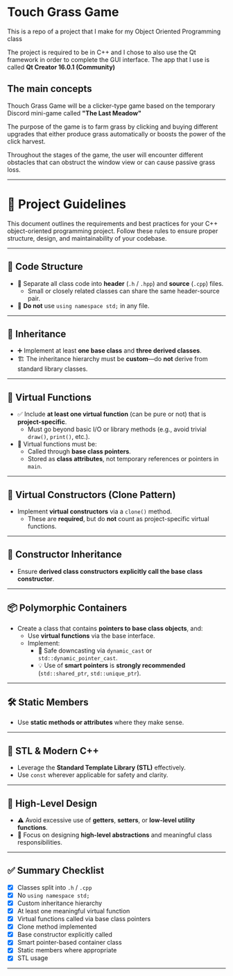 # Touch Grass Game

This is a repo of a project that I make for my Object Oriented Programming class

The project is required to be in C++ and I chose to also use the Qt framework in order to complete the GUI interface. The app that I use is called **Qt Creator 16.0.1 (Community)**

## The main concepts

Thouch Grass Game will be a clicker-type game based on the temporary Discord mini-game called **"The Last Meadow"**

The purpose of the game is to farm grass by clicking and buying different upgrades that either produce grass automatically or boosts the power of the click harvest.

Throughout the stages of the game, the user will encounter different obstacles that can obstruct the window view or can cause passive grass loss.

---

# 🧠 Project Guidelines

This document outlines the requirements and best practices for your C++ object-oriented programming project. Follow these rules to ensure proper structure, design, and maintainability of your codebase.

---

## 📁 Code Structure

- 🔹 Separate all class code into **header** (`.h` / `.hpp`) and **source** (`.cpp`) files.
  - Small or closely related classes can share the same header-source pair.
- 🚫 **Do not** use `using namespace std;` in any file.

---

## 🧬 Inheritance

- ➕ Implement at least **one base class** and **three derived classes**.
- 🏗 The inheritance hierarchy must be **custom**—do **not** derive from standard library classes.

---

## 🔁 Virtual Functions

- ✅ Include **at least one virtual function** (can be pure or not) that is **project-specific**.
  - Must go beyond basic I/O or library methods (e.g., avoid trivial `draw()`, `print()`, etc.).
- 📌 Virtual functions must be:
  - Called through **base class pointers**.
  - Stored as **class attributes**, not temporary references or pointers in `main`.

---

## 🧪 Virtual Constructors (Clone Pattern)

- Implement **virtual constructors** via a `clone()` method.
  - These are **required**, but do **not** count as project-specific virtual functions.

---

## 🧱 Constructor Inheritance

- Ensure **derived class constructors explicitly call the base class constructor**.

---

## 📦 Polymorphic Containers

- Create a class that contains **pointers to base class objects**, and:
  - Use **virtual functions** via the base interface.
  - Implement:
    - 🔁 Safe downcasting via `dynamic_cast` or `std::dynamic_pointer_cast`.
    - 💡 Use of **smart pointers** is **strongly recommended** (`std::shared_ptr`, `std::unique_ptr`).

---

## 🛠 Static Members

- Use **static methods or attributes** where they make sense.

---

## 🧰 STL & Modern C++

- Leverage the **Standard Template Library (STL)** effectively.
- Use `const` wherever applicable for safety and clarity.

---

## 🔼 High-Level Design

- ⚠️ Avoid excessive use of **getters**, **setters**, or **low-level utility functions**.
- 🧠 Focus on designing **high-level abstractions** and meaningful class responsibilities.

---

## ✅ Summary Checklist

- [x] Classes split into `.h` / `.cpp`
- [x] No `using namespace std;`
- [x] Custom inheritance hierarchy
- [x] At least one meaningful virtual function
- [x] Virtual functions called via base class pointers
- [x] Clone method implemented
- [x] Base constructor explicitly called
- [x] Smart pointer-based container class
- [x] Static members where appropriate
- [x] STL usage

---



